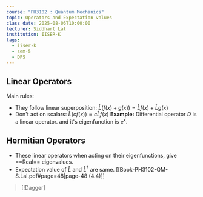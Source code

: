 ```yaml
---
course: "PH3102 : Quantum Mechanics"
topic: Operators and Expectation values
class date: 2025-08-06T10:00:00
lecturer: Siddhart Lal
institution: IISER-K
tags:
  - iiser-k
  - sem-5
  - DPS
---
```

## Linear Operators
Main rules:
- They follow linear superposition:  $\hat{L}(f(x)+g(x))=\hat{L}f(x)+\hat{L}g(x)$
- Don't act on scalars: $\hat{L}(cf(x))=c\hat{L}f(x)$
__Example:__ Differential operator $D$ is a linear operator. and it's eigenfunction is $e^x$.
## Hermitian Operators
- These linear operators when acting on their eigenfunctions, give ==Real== eigenvalues.
- Expectation value of $\hat{L}$ and $\hat{L}^\dagger$ are same. [[Book-PH3102-QM-S.Lal.pdf#page=48|page-48 (4.4)]]
> [!Dagger] 



